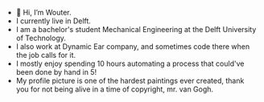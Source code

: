 - 👋 Hi, I’m Wouter.
- I currently live in Delft.
- I am a bachelor's student Mechanical Engineering at the Delft University of Technology.
- I also work at Dynamic Ear company, and sometimes code there when the job calls for it.
- I mostly enjoy spending 10 hours automating a process that could've been done by hand in 5!
- My profile picture is one of the hardest paintings ever created, thank you for not being alive in a time of copyright, mr. van Gogh.
